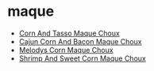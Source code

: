 # maque

 * [Corn And Tasso Maque Choux](index/c/corn-and-tasso-maque-choux-359753.json)
 * [Cajun Corn And Bacon Maque Choux](index/c/cajun-corn-and-bacon-maque-choux.json)
 * [Melodys Corn Maque Choux](index/m/melodys-corn-maque-choux.json)
 * [Shrimp And Sweet Corn Maque Choux](index/s/shrimp-and-sweet-corn-maque-choux.json)
